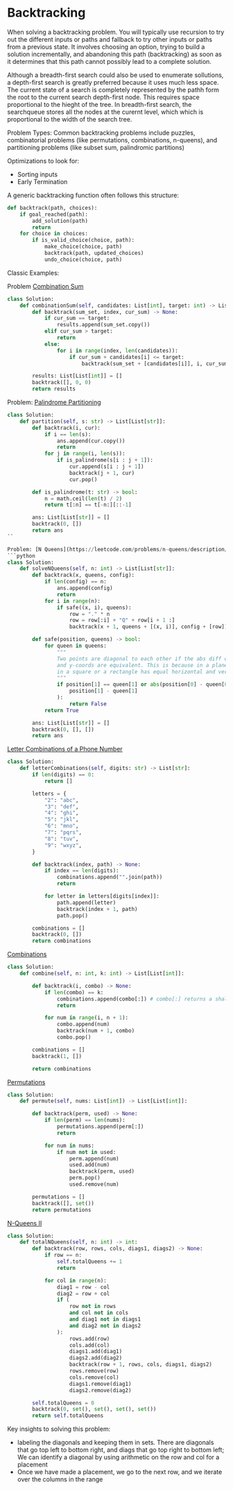 # Backtracking

When solving a backtracking problem. You will typically use recursion to try out the different inputs or paths and fallback to try other inputs or paths from a previous state. It involves choosing an option, trying to build a solution incrementally, and abandoning this path (backtracking) as soon as it determines that this path cannot possibly lead to a complete solution.

Although a breadth-first search could also be used to enumerate sollutions, a depth-first search is greatly preferred because it uses much less space. The current state of a search is completely represented by the pathh form the root to the current search depth-first node. This requires space proportional to the hieght of the tree. In breadth-first search, the searchqueue stores all the nodes at the curernt level, which which is proportional to the width of the search tree.

Problem Types: Common backtracking problems include puzzles, combinatorial problems (like permutations, combinations, n-queens), and partitioning problems (like subset sum, palindromic partitions)

Optimizations to look for:
- Sorting inputs    
- Early Termination

A generic backtracking function often follows this structure:
```python
def backtrack(path, choices):
    if goal_reached(path):
        add_solution(path)
        return
    for choice in choices:
        if is_valid_choice(choice, path):
            make_choice(choice, path)
            backtrack(path, updated_choices)
            undo_choice(choice, path)
```

Classic Examples:

Problem [Combination Sum](https://leetcode.com/problems/combination-sum/description/)

```python
class Solution:
    def combinationSum(self, candidates: List[int], target: int) -> List[List[int]]:
        def backtrack(sum_set, index, cur_sum) -> None:
            if cur_sum == target:
                results.append(sum_set.copy())
            elif cur_sum > target:
                return
            else:
                for i in range(index, len(candidates)):
                    if cur_sum + candidates[i] <= target:
                        backtrack(sum_set + [candidates[i]], i, cur_sum + candidates[i])

        results: List[List[int]] = []
        backtrack([], 0, 0)
        return results
```

Problem: [Palindrome Partitioning](https://leetcode.com/problems/palindrome-partitioning/description/)
```python
class Solution:
    def partition(self, s: str) -> List[List[str]]:
        def backtrack(i, cur):
            if i == len(s):
                ans.append(cur.copy())
                return
            for j in range(i, len(s)):
                if is_palindrome(s[i : j + 1]):
                    cur.append(s[i : j + 1])
                    backtrack(j + 1, cur)
                    cur.pop()

        def is_palindrome(t: str) -> bool:
            n = math.ceil(len(t) / 2)
            return t[:n] == t[-n:][::-1]

        ans: List[List[str]] = []
        backtrack(0, [])
        return ans
``

Problem: [N Queens](https://leetcode.com/problems/n-queens/description/)
```python
class Solution:
    def solveNQueens(self, n: int) -> List[List[str]]:
        def backtrack(x, queens, config):
            if len(config) == n:
                ans.append(config)
                return
            for i in range(n):
                if safe((x, i), queens):
                    row = "." * n
                    row = row[:i] + "Q" + row[i + 1 :]
                    backtrack(x + 1, queens + [(x, i)], config + [row])

        def safe(position, queens) -> bool:
            for queen in queens:
                """
                Two points are diagonal to each other if the abs diff of in the x-coords
                and y-coords are equivalent. This is because in a plane, a diagonal
                in a square or a rectangle has equal horizontal and vertical distances
                """
                if position[1] == queen[1] or abs(position[0] - queen[0]) == abs(
                    position[1] - queen[1]
                ):
                    return False
            return True

        ans: List[List[str]] = []
        backtrack(0, [], [])
        return ans
```

[Letter Combinations of a Phone Number](https://leetcode.com/problems/letter-combinations-of-a-phone-number)

```python
class Solution:
    def letterCombinations(self, digits: str) -> List[str]:
        if len(digits) == 0:
            return []

        letters = {
            "2": "abc",
            "3": "def",
            "4": "ghi",
            "5": "jkl",
            "6": "mno",
            "7": "pqrs",
            "8": "tuv",
            "9": "wxyz",
        }

        def backtrack(index, path) -> None:
            if index == len(digits):
                combinations.append("".join(path))
                return

            for letter in letters[digits[index]]:
                path.append(letter)
                backtrack(index + 1, path)
                path.pop()

        combinations = []
        backtrack(0, [])
        return combinations
```


[Combinations](https://leetcode.com/problems/combinations/)

```python
class Solution:
    def combine(self, n: int, k: int) -> List[List[int]]:

        def backtrack(i, combo) -> None:
            if len(combo) == k:
                combinations.append(combo[:]) # combo[:] returns a shallow copy here
                return

            for num in range(i, n + 1):
                combo.append(num)
                backtrack(num + 1, combo)
                combo.pop()

        combinations = []
        backtrack(1, [])

        return combinations
```

[Permutations](https://leetcode.com/problems/permutations)
```python
class Solution:
    def permute(self, nums: List[int]) -> List[List[int]]:

        def backtrack(perm, used) -> None:
            if len(perm) == len(nums):
                permutations.append(perm[:])
                return

            for num in nums:
                if num not in used: 
                    perm.append(num)
                    used.add(num)
                    backtrack(perm, used)
                    perm.pop()
                    used.remove(num)

        permutations = []
        backtrack([], set())
        return permutations

```

[N-Queens II](https://leetcode.com/problems/n-queens-ii)
```python
class Solution:
    def totalNQueens(self, n: int) -> int:
        def backtrack(row, rows, cols, diags1, diags2) -> None:
            if row == n:
                self.totalQueens += 1
                return

            for col in range(n):
                diag1 = row - col
                diag2 = row + col
                if (
                    row not in rows
                    and col not in cols
                    and diag1 not in diags1
                    and diag2 not in diags2
                ):
                    rows.add(row)
                    cols.add(col)
                    diags1.add(diag1)
                    diags2.add(diag2)
                    backtrack(row + 1, rows, cols, diags1, diags2)
                    rows.remove(row)
                    cols.remove(col)
                    diags1.remove(diag1)
                    diags2.remove(diag2)

        self.totalQueens = 0
        backtrack(0, set(), set(), set(), set())
        return self.totalQueens
```

Key insights to solving this problem:
- labeling the diagonals and keeping them in sets. There are diagonals that go top left to bottom right, and diags that go top right to bottom left; We can identify a diagonal by using arithmetic on the row and col for a placement
- Once we have made a placement, we go to the next row, and we iterate over the columns in the range
